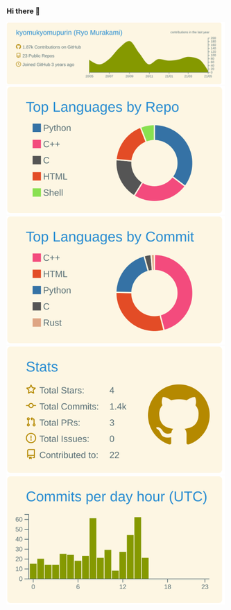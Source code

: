 ### Hi there 👋

<!--
**kyomukyomupurin/kyomukyomupurin** is a ✨ _special_ ✨ repository because its `README.md` (this file) appears on your GitHub profile.

Here are some ideas to get you started:

- 🔭 I’m currently working on ...
- 🌱 I’m currently learning ...
- 👯 I’m looking to collaborate on ...
- 🤔 I’m looking for help with ...
- 💬 Ask me about ...
- 📫 How to reach me: ...
- 😄 Pronouns: ...
- ⚡ Fun fact: ...
-->

[![](https://raw.githubusercontent.com/kyomukyomupurin/kyomukyomupurin/main/profile-summary-card-output/solarized/0-profile-details.svg)](https://github.com/kyomukyomupurin/kyomukyomupurin/blob/main/profile-summary-card-output/solarized/0-profile-details.svg)
[![](https://raw.githubusercontent.com/kyomukyomupurin/kyomukyomupurin/main/profile-summary-card-output/solarized/1-repos-per-language.svg)](https://github.com/kyomukyomupurin/kyomukyomupurin/blob/main/profile-summary-card-output/solarized/1-repos-per-language.svg)
[![](https://raw.githubusercontent.com/kyomukyomupurin/kyomukyomupurin/main/profile-summary-card-output/solarized/2-most-commit-language.svg)](https://github.com/kyomukyomupurin/kyomukyomupurin/blob/main/profile-summary-card-output/solarized/2-most-commit-language.svg)
[![](https://raw.githubusercontent.com/kyomukyomupurin/kyomukyomupurin/main/profile-summary-card-output/solarized/3-stats.svg)](https://github.com/kyomukyomupurin/kyomukyomupurin/blob/main/profile-summary-card-output/solarized/3-stats.svg)
[![](https://raw.githubusercontent.com/kyomukyomupurin/kyomukyomupurin/main/profile-summary-card-output/solarized/4-productive-time.svg)](https://github.com/kyomukyomupurin/kyomukyomupurin/blob/main/profile-summary-card-output/solarized/4-productive-time.svg)